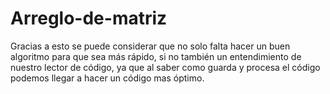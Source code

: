 # Arreglo-de-matriz
Gracias a esto se puede considerar que no solo falta hacer un buen algoritmo para que sea más rápido, si no también un entendimiento de nuestro lector de código, ya que al saber como guarda y procesa el código podemos llegar a hacer un código mas óptimo. 
